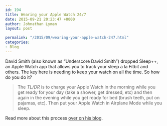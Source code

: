 ```yaml
---
id: 194
title: Wearing your Apple Watch 24/7
date: 2015-09-21 20:23:47 +0000
author: Johnathan Lyman
layout: post

permalink: "/2015/09/wearing-your-apple-watch-247.html"
categories:
- Blog
---
```

<div class="kg-card-markdown"><p>David Smith (also known as “Underscore David Smith”) dropped Sleep++, an Apple Watch app that allows you to track your sleep a la Fitbit and others. The key here is needing to keep your watch on all the time. So how do you do it?</p><blockquote><p>The <em>TL/DR</em> is to charge your Apple Watch in the morning while you get ready for your day (take a shower, get dressed, etc) and then again in the evening while you get ready for bed (brush teeth, put on pajamas, etc). Then put your Apple Watch in Airplane Mode while you sleep.</p></blockquote><p>Read more about this process <a href="https://david-smith.org/blog/2015/09/21/how-to-wear-your-apple-watch-24-slash-7/">over on his blog</a>.</p></div>